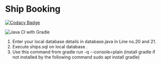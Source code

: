 # Ship Booking

[![Codacy Badge](https://api.codacy.com/project/badge/Grade/3ee22fab026744149d197cc2b8633ca7)](https://app.codacy.com/gh/MaskedCarrot/Group38?utm_source=github.com&utm_medium=referral&utm_content=MaskedCarrot/Group38&utm_campaign=Badge_Grade)

![Java CI with Gradle](https://github.com/MaskedCarrot/Group38/workflows/Java%20CI%20with%20Gradle/badge.svg)

1. Enter your local database details in database.java in Line no.20 and 21.
2. Execute ships.sql on local database .
3. Use this command from 
    gradle run -q --console=plain
(install gradle if not installed by the following command sudo apt install gradle)
